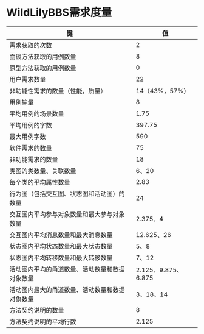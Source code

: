 # WildLilyBBS需求度量

| 键                               | 值             |
| -------------------------------- | -------------- |
| 需求获取的次数                   | 2              |
| 面谈方法获取的用例数量           | 8              |
| 原型方法获取的用例数量           | 0              |
| 用户需求数量                     | 22             |
| 非功能性需求的数量（性能，质量） | 14（43%，57%） |
| 用例输量                         | 8              |
| 平均用例的场景数量               | 1.75           |
| 平均用例的字数                   | 397.75         |
| 最大用例字数                     | 590            |
|软件需求的数量|75|
|非功能需求的数量|18|
|类图的类数量、关联数量|6、20|
|每个类的平均属性数量|2.83|
|行为图（包括交互图、状态图和活动图）的数量|24|
|交互图内平均参与对象数量和最大参与对象数量|2.375、4|
|交互图内平均消息数量和最大消息数量|12.625、26|
|状态图内平均状态数量和最大状态数量|5、8|
|状态图内平均转移数量和最大转移数量|7、12|
|活动图内平均的甬道数量、活动数量和数据对象数量|2.125、9.875、6.875|
|活动图内最大的甬道数量、活动数量和数据对象数量|3、18、14|
|方法契约说明的数量|8|
|方法契约说明的平均行数|2.125|

